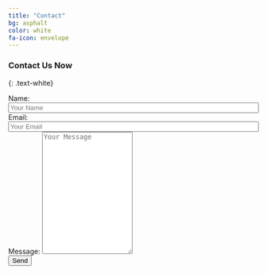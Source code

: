 ```yaml
---
title: "Contact"
bg: asphalt
color: white
fa-icon: envelope
---
```


### Contact Us Now
{: .text-white}

<form id="msgform" method="POST">

<div class="row">
	<label for="name">Name:</label> 
	<input type="text" class="contact-width" name="name" placeholder="Your Name" maxlength="40" style="width: 100%;" required />
	<label for="email">Email:</label> 
	<input type="email" class="contact-width" name="_replyto" placeholder="Your Email" maxlength="40" style="width: 100%;" required />
</div>

<div class="row">
	<label for="message">Message:</label>
	<textarea name="message" class="contact-width" rows="16" maxlength="600" placeholder="Your Message" required></textarea>
</div>

<div class="row">
<input type="hidden" name="product" value="Leo Folder Locker" />
<input type="hidden" name="_next" value="https://leofolderlocker.tk" />
<input type="submit" value="Send" >
</div>

</form>

<script>
    var contactform =  document.getElementById('msgform');
    contactform.setAttribute('action', '//formspree.io/' + 'usmanaura47' + '@' + 'gmail' + '.' + 'com');
</script>
